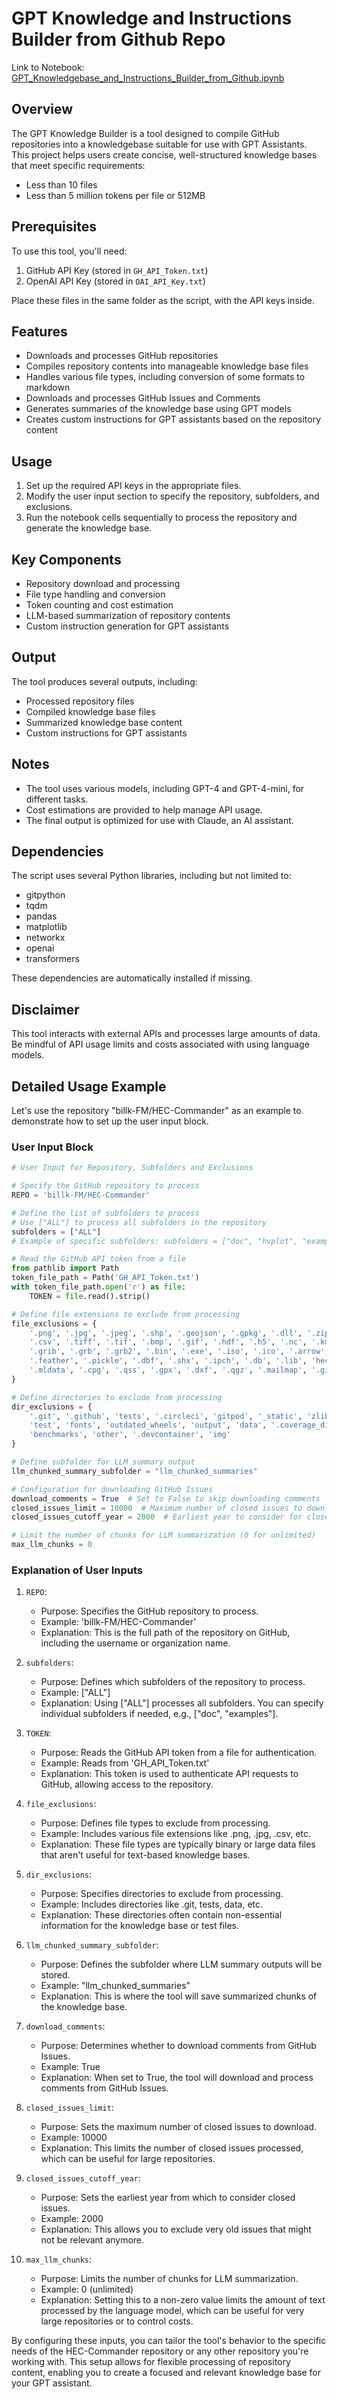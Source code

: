 # GPT Knowledge and Instructions Builder from Github Repo

Link to Notebook: [GPT_Knowledgebase_and_Instructions_Builder_from_Github.ipynb](https://github.com/billk-FM/HEC-Commander/blob/e093f55c6bfd36c6ad72de7a099e8e7f1bd24a4e/ChatGPT%20Examples/data/GPT_Knowledgebase_and_Instructions_Builder_from_Github.ipynb)

## Overview

The GPT Knowledge Builder is a tool designed to compile GitHub repositories into a knowledgebase suitable for use with GPT Assistants. This project helps users create concise, well-structured knowledge bases that meet specific requirements:

- Less than 10 files
- Less than 5 million tokens per file or 512MB

## Prerequisites

To use this tool, you'll need:

1. GitHub API Key (stored in `GH_API_Token.txt`)
2. OpenAI API Key (stored in `OAI_API_Key.txt`)

Place these files in the same folder as the script, with the API keys inside.

## Features

- Downloads and processes GitHub repositories
- Compiles repository contents into manageable knowledge base files
- Handles various file types, including conversion of some formats to markdown
- Downloads and processes GitHub Issues and Comments
- Generates summaries of the knowledge base using GPT models
- Creates custom instructions for GPT assistants based on the repository content

## Usage

1. Set up the required API keys in the appropriate files.
2. Modify the user input section to specify the repository, subfolders, and exclusions.
3. Run the notebook cells sequentially to process the repository and generate the knowledge base.

## Key Components

- Repository download and processing
- File type handling and conversion
- Token counting and cost estimation
- LLM-based summarization of repository contents
- Custom instruction generation for GPT assistants

## Output

The tool produces several outputs, including:

- Processed repository files
- Compiled knowledge base files
- Summarized knowledge base content
- Custom instructions for GPT assistants

## Notes

- The tool uses various models, including GPT-4 and GPT-4-mini, for different tasks.
- Cost estimations are provided to help manage API usage.
- The final output is optimized for use with Claude, an AI assistant.

## Dependencies

The script uses several Python libraries, including but not limited to:

- gitpython
- tqdm
- pandas
- matplotlib
- networkx
- openai
- transformers

These dependencies are automatically installed if missing.

## Disclaimer

This tool interacts with external APIs and processes large amounts of data. Be mindful of API usage limits and costs associated with using language models.

## Detailed Usage Example

Let's use the repository "billk-FM/HEC-Commander" as an example to demonstrate how to set up the user input block.

### User Input Block

```python
# User Input for Repository, Subfolders and Exclusions

# Specify the GitHub repository to process
REPO = 'billk-FM/HEC-Commander'

# Define the list of subfolders to process
# Use ["ALL"] to process all subfolders in the repository
subfolders = ["ALL"]
# Example of specific subfolders: subfolders = ["doc", "hvplot", "examples"]

# Read the GitHub API token from a file
from pathlib import Path
token_file_path = Path('GH_API_Token.txt')
with token_file_path.open('r') as file:
    TOKEN = file.read().strip()

# Define file extensions to exclude from processing
file_exclusions = {
    '.png', '.jpg', '.jpeg', '.shp', '.geojson', '.gpkg', '.dll', '.zip', '.svg', 
    '.csv', '.tiff', '.tif', '.bmp', '.gif', '.hdf', '.h5', '.nc', '.kml', '.kmz', 
    '.grib', '.grb', '.grb2', '.bin', '.exe', '.iso', '.ico', '.arrow', '.parquet', 
    '.feather', '.pickle', '.dbf', '.shx', '.ipch', '.db', '.lib', 'heclib.a', '.JPG', '.qgs', 
    '.mldata', '.cpg', '.qss', '.gpx', '.dxf', '.qgz', '.mailmap', '.gitmodules', '.gitignore', '.dockerignore', 'hydrus', '.pas', '.svg',
}

# Define directories to exclude from processing
dir_exclusions = {
    '.git', '.github', 'tests', '.circleci', 'gitpod', '_static', 'zlib', 'staticdata', 
    'test', 'fonts', 'outdated_wheels', 'output', 'data', '.coverage_dir', 'licenses', 
    'benchmarks', 'other', '.devcontainer', 'img'
}

# Define subfolder for LLM summary output
llm_chunked_summary_subfolder = "llm_chunked_summaries"

# Configuration for downloading GitHub Issues
download_comments = True  # Set to False to skip downloading comments
closed_issues_limit = 10000  # Maximum number of closed issues to download
closed_issues_cutoff_year = 2000  # Earliest year to consider for closed issues

# Limit the number of chunks for LLM summarization (0 for unlimited)
max_llm_chunks = 0

```

### Explanation of User Inputs

1. `REPO`: 
   - Purpose: Specifies the GitHub repository to process.
   - Example: 'billk-FM/HEC-Commander'
   - Explanation: This is the full path of the repository on GitHub, including the username or organization name.

2. `subfolders`:
   - Purpose: Defines which subfolders of the repository to process.
   - Example: ["ALL"]
   - Explanation: Using ["ALL"] processes all subfolders. You can specify individual subfolders if needed, e.g., ["doc", "examples"].

3. `TOKEN`:
   - Purpose: Reads the GitHub API token from a file for authentication.
   - Example: Reads from 'GH_API_Token.txt'
   - Explanation: This token is used to authenticate API requests to GitHub, allowing access to the repository.

4. `file_exclusions`:
   - Purpose: Defines file types to exclude from processing.
   - Example: Includes various file extensions like .png, .jpg, .csv, etc.
   - Explanation: These file types are typically binary or large data files that aren't useful for text-based knowledge bases.

5. `dir_exclusions`:
   - Purpose: Specifies directories to exclude from processing.
   - Example: Includes directories like .git, tests, data, etc.
   - Explanation: These directories often contain non-essential information for the knowledge base or test files.

6. `llm_chunked_summary_subfolder`:
   - Purpose: Defines the subfolder where LLM summary outputs will be stored.
   - Example: "llm_chunked_summaries"
   - Explanation: This is where the tool will save summarized chunks of the knowledge base.

7. `download_comments`:
   - Purpose: Determines whether to download comments from GitHub Issues.
   - Example: True
   - Explanation: When set to True, the tool will download and process comments from GitHub Issues.

8. `closed_issues_limit`:
   - Purpose: Sets the maximum number of closed issues to download.
   - Example: 10000
   - Explanation: This limits the number of closed issues processed, which can be useful for large repositories.

9. `closed_issues_cutoff_year`:
   - Purpose: Sets the earliest year from which to consider closed issues.
   - Example: 2000
   - Explanation: This allows you to exclude very old issues that might not be relevant anymore.

10. `max_llm_chunks`:
    - Purpose: Limits the number of chunks for LLM summarization.
    - Example: 0 (unlimited)
    - Explanation: Setting this to a non-zero value limits the amount of text processed by the language model, which can be useful for very large repositories or to control costs.

By configuring these inputs, you can tailor the tool's behavior to the specific needs of the HEC-Commander repository or any other repository you're working with. This setup allows for flexible processing of repository content, enabling you to create a focused and relevant knowledge base for your GPT assistant.

